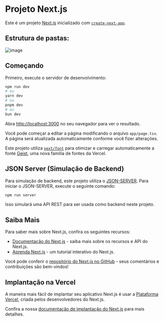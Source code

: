 
# Projeto Next.js

Este é um projeto [Next.js](https://nextjs.org) inicializado com [`create-next-app`](https://nextjs.org/docs/app/api-reference/cli/create-next-app).

## Estrutura de pastas:

![image](https://github.com/user-attachments/assets/a7129c59-a2f5-449e-8c41-94281fac4de2)


## Começando

Primeiro, execute o servidor de desenvolvimento:

```bash
npm run dev
# ou
yarn dev
# ou
pnpm dev
# ou
bun dev
```

Abra [http://localhost:3000](http://localhost:3000) no seu navegador para ver o resultado.

Você pode começar a editar a página modificando o arquivo `app/page.tsx`. A página será atualizada automaticamente conforme você fizer alterações.

Este projeto utiliza [`next/font`](https://nextjs.org/docs/app/building-your-application/optimizing/fonts) para otimizar e carregar automaticamente a fonte [Geist](https://vercel.com/font), uma nova família de fontes da Vercel.

## JSON Server (Simulação de Backend)

Para simulação de backend, este projeto utiliza o [JSON-SERVER](https://www.npmjs.com/package/json-server). 
Para iniciar o JSON-SERVER, execute o seguinte comando:

```bash
npm run server
```

Isso simulará uma API REST para ser usada como backend neste projeto.

## Saiba Mais

Para saber mais sobre Next.js, confira os seguintes recursos:

- [Documentação do Next.js](https://nextjs.org/docs) - saiba mais sobre os recursos e API do Next.js.
- [Aprenda Next.js](https://nextjs.org/learn) - um tutorial interativo do Next.js.

Você pode conferir o [repositório do Next.js no GitHub](https://github.com/vercel/next.js) - seus comentários e contribuições são bem-vindos!

## Implantação na Vercel

A maneira mais fácil de implantar seu aplicativo Next.js é usar a [Plataforma Vercel](https://vercel.com/new?utm_medium=default-template&filter=next.js&utm_source=create-next-app&utm_campaign=create-next-app-readme), criada pelos desenvolvedores do Next.js.

Confira a nossa [documentação de implantação do Next.js](https://nextjs.org/docs/app/building-your-application/deploying) para mais detalhes.
